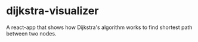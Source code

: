 # dijkstra-visualizer
A react-app that shows how Dijkstra's algorithm works to find shortest path between two nodes.
